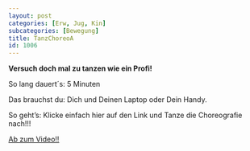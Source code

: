 ```yaml
---
layout: post
categories: [Erw, Jug, Kin]
subcategories: [Bewegung]
title: TanzChoreoA
id: 1006
---
```

**Versuch doch mal zu tanzen wie ein Profi!**

So lang dauert´s: 5 Minuten

Das brauchst du: Dich und Deinen Laptop oder Dein Handy.

So geht’s: Klicke einfach hier auf den Link und Tanze die Choreografie nach!!!

[Ab zum Video!!](https://www.youtube.com/watch?v=eughyYPoExk)
